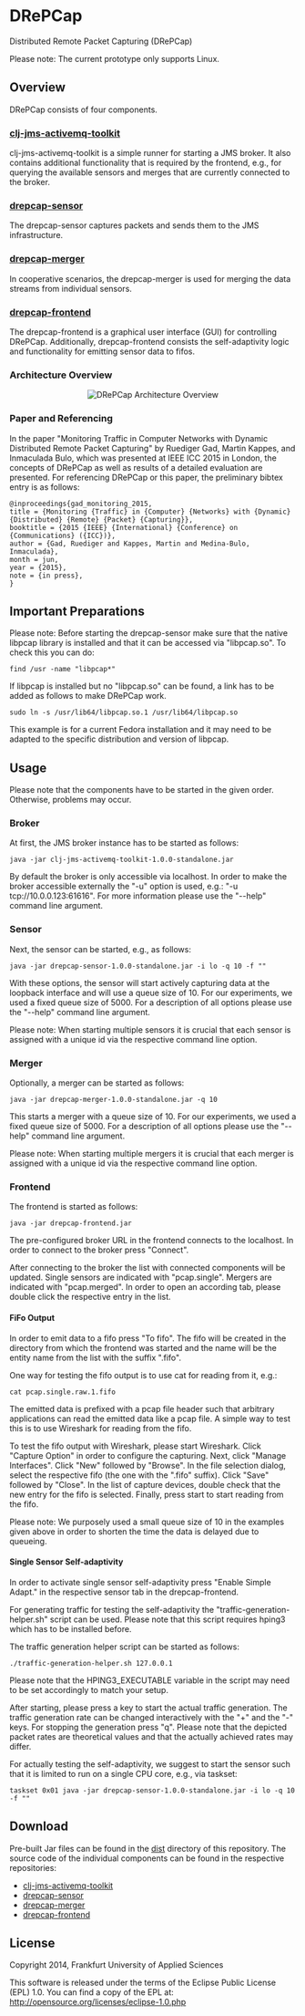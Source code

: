 # DRePCap
Distributed Remote Packet Capturing (DRePCap)

Please note: The current prototype only supports Linux.

## Overview
DRePCap consists of four components.

### [clj-jms-activemq-toolkit](https://github.com/fg-netzwerksicherheit/clj-jms-activemq-toolkit)
clj-jms-activemq-toolkit is a simple runner for starting a JMS broker.
It also contains additional functionality that is required by the frontend, e.g.,
for querying the available sensors and merges that are currently connected to the broker.

### [drepcap-sensor](https://github.com/fg-netzwerksicherheit/drepcap-sensor)
The drepcap-sensor captures packets and sends them to the JMS infrastructure.

### [drepcap-merger](https://github.com/fg-netzwerksicherheit/drepcap-merger)
In cooperative scenarios, the drepcap-merger is used for merging the data streams from individual sensors.

### [drepcap-frontend](https://github.com/fg-netzwerksicherheit/drepcap-frontend)
The drepcap-frontend is a graphical user interface (GUI) for controlling DRePCap.
Additionally, drepcap-frontend consists the self-adaptivity logic and functionality for emitting sensor data to fifos.

### Architecture Overview

<p align="center">
<img alt="DRePCap Architecture Overview" src="https://github.com/fg-netzwerksicherheit/drepcap/raw/master/doc/images/drepcap_architecture.png"/>
</p>

### Paper and Referencing
In the paper "Monitoring Traffic in Computer Networks with Dynamic Distributed Remote Packet Capturing" by Ruediger Gad, Martin Kappes, and Inmaculada Bulo, which was presented at IEEE ICC 2015 in London, the concepts of DRePCap as well as results of a detailed evaluation are presented.
For referencing DRePCap or this paper, the preliminary bibtex entry is as follows:

    @inproceedings{gad_monitoring_2015,
	title = {Monitoring {Traffic} in {Computer} {Networks} with {Dynamic} {Distributed} {Remote} {Packet} {Capturing}},
	booktitle = {2015 {IEEE} {International} {Conference} on {Communications} ({ICC})},
	author = {Gad, Ruediger and Kappes, Martin and Medina-Bulo, Inmaculada},
	month = jun,
	year = {2015},
    note = {in press},
    }



## Important Preparations
Please note: Before starting the drepcap-sensor make sure that the native libpcap library is installed and that it can be accessed via "libpcap.so".
To check this you can do:

    find /usr -name "libpcap*"

If libpcap is installed but no "libpcap.so" can be found, a link has to be added as follows to make DRePCap work.

    sudo ln -s /usr/lib64/libpcap.so.1 /usr/lib64/libpcap.so

This example is for a current Fedora installation and it may need to be adapted to the specific distribution and version of libpcap.

## Usage
Please note that the components have to be started in the given order.
Otherwise, problems may occur.

### Broker
At first, the JMS broker instance has to be started as follows:

    java -jar clj-jms-activemq-toolkit-1.0.0-standalone.jar

By default the broker is only accessible via localhost.
In order to make the broker accessible externally the "-u" option is used, e.g.: "-u tcp://10.0.0.123:61616".
For more information please use the "--help" command line argument.

### Sensor
Next, the sensor can be started, e.g., as follows:

    java -jar drepcap-sensor-1.0.0-standalone.jar -i lo -q 10 -f ""

With these options, the sensor will start actively capturing data at the loopback interface and will use a queue size of 10.
For our experiments, we used a fixed queue size of 5000.
For a description of all options please use the "--help" command line argument.

Please note: When starting multiple sensors it is crucial that each sensor is assigned with a unique id via the respective command line option.

### Merger
Optionally, a merger can be started as follows:

    java -jar drepcap-merger-1.0.0-standalone.jar -q 10

This starts a merger with a queue size of 10.
For our experiments, we used a fixed queue size of 5000.
For a description of all options please use the "--help" command line argument.

Please note: When starting multiple mergers it is crucial that each merger is assigned with a unique id via the respective command line option.

### Frontend
The frontend is started as follows:

    java -jar drepcap-frontend.jar

The pre-configured broker URL in the frontend connects to the localhost.
In order to connect to the broker press "Connect".

After connecting to the broker the list with connected components will be updated.
Single sensors are indicated with "pcap.single".
Mergers are indicated with "pcap.merged".
In order to open an according tab, please double click the respective entry in the list.

#### FiFo Output
In order to emit data to a fifo press "To fifo".
The fifo will be created in the directory from which the frontend was started and the name will be the entity name from the list with the suffix ".fifo".

One way for testing the fifo output is to use cat for reading from it, e.g.:

    cat pcap.single.raw.1.fifo

The emitted data is prefixed with a pcap file header such that arbitrary applications can read the emitted data like a pcap file.
A simple way to test this is to use Wireshark for reading from the fifo.

To test the fifo output with Wireshark, please start Wireshark.
Click "Capture Option" in order to configure the capturing.
Next, click "Manage Interfaces".
Click "New" followed by "Browse".
In the file selection dialog, select the respective fifo (the one with the ".fifo" suffix).
Click "Save" followed by "Close".
In the list of capture devices, double check that the new entry for the fifo is selected.
Finally, press start to start reading from the fifo.

Please note: We purposely used a small queue size of 10 in the examples given above in order to shorten the time the data is delayed due to queueing.

#### Single Sensor Self-adaptivity
In order to activate single sensor self-adaptivity press "Enable Simple Adapt." in the respective sensor tab in the drepcap-frontend.

For generating traffic for testing the self-adaptivity the "traffic-generation-helper.sh" script can be used.
Please note that this script requires hping3 which has to be installed before.

The traffic generation helper script can be started as follows:

    ./traffic-generation-helper.sh 127.0.0.1

Please note that the HPING3_EXECUTABLE variable in the script may need to be set accordingly to match your setup.

After starting, please press a key to start the actual traffic generation.
The traffic generation rate can be changed interactively with the "+" and the "-" keys.
For stopping the generation press "q".
Please note that the depicted packet rates are theoretical values and that the actually achieved rates may differ.

For actually testing the self-adaptivity, we suggest to start the sensor such that it is limited to run on a single CPU core, e.g., via taskset:

    taskset 0x01 java -jar drepcap-sensor-1.0.0-standalone.jar -i lo -q 10 -f ""

## Download
Pre-built Jar files can be found in the [dist](https://github.com/fg-netzwerksicherheit/drepcap/tree/master/dist) directory of this repository.
The source code of the individual components can be found in the respective repositories:

- [clj-jms-activemq-toolkit](https://github.com/fg-netzwerksicherheit/clj-jms-activemq-toolkit)
- [drepcap-sensor](https://github.com/fg-netzwerksicherheit/drepcap-sensor)
- [drepcap-merger](https://github.com/fg-netzwerksicherheit/drepcap-merger)
- [drepcap-frontend](https://github.com/fg-netzwerksicherheit/drepcap-frontend)

## License
Copyright 2014, Frankfurt University of Applied Sciences

This software is released under the terms of the Eclipse Public License 
(EPL) 1.0. You can find a copy of the EPL at: 
http://opensource.org/licenses/eclipse-1.0.php

